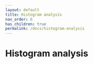 ```yaml
---
layout: default
title: Histogram analysis
nav_order: 6
has_children: true
permalink: /docs/histogram-analysis
---
```



# Histogram analysis
